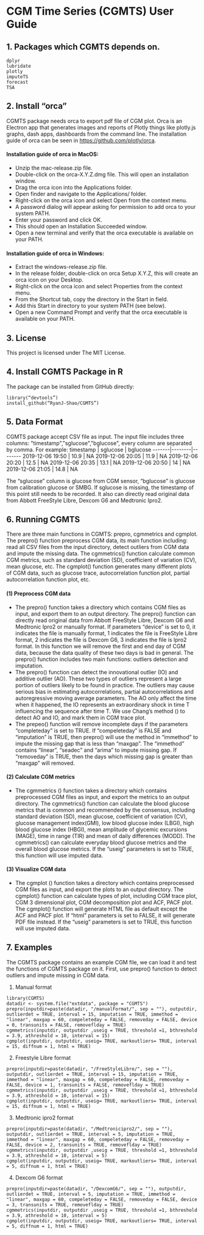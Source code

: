 # CGM Time Series (CGMTS) User Guide
## 1.	Packages which CGMTS depends on.
```
dplyr
lubridate
plotly
imputeTS
forecast
TSA
```

## 2.	Install “orca”
CGMTS package needs orca to export pdf file of CGM plot. Orca is an Electron app that generates images and reports of Plotly things like plotly.js graphs, dash apps, dashboards from the command line. The installation guide of orca can be seen in https://github.com/plotly/orca.
#### Installation guide of orca in MacOS:
- Unzip the mac-release.zip file.
- Double-click on the orca-X.Y.Z.dmg file. This will open an installation window.
- Drag the orca icon into the Applications folder.
- Open finder and navigate to the Applications/ folder.
- Right-click on the orca icon and select Open from the context menu.
- A password dialog will appear asking for permission to add orca to your system PATH.
- Enter your password and click OK.
- This should open an Installation Succeeded window.
- Open a new terminal and verify that the orca executable is available on your PATH.
#### Installation guide of orca in Windows:
- Extract the windows-release.zip file.
- In the release folder, double-click on orca Setup X.Y.Z, this will create an orca icon on your Desktop.
- Right-click on the orca icon and select Properties from the context menu.
- From the Shortcut tab, copy the directory in the Start in field.
- Add this Start in directory to your system PATH (see below).
- Open a new Command Prompt and verify that the orca executable is available on your PATH.
## 3.	License
This project is licensed under The MIT License.
## 4. Install CGMTS Package in R
The package can be installed from GitHub directly:
```
library(“devtools”)
install_github(“RyanJ-Shao/CGMTS”)
```
## 5. Data Format
CGMTS package accept CSV file as input. The input file includes three columns: "timestamp","sglucose","bglucose", every column are separated by comma. For example:
timestamp |	sglucose | bglucose
-------|--------|--------
2019-12-06 19:50 |	10.9	| NA
2019-12-06 20:05 |	11.9 |	NA
2019-12-06 20:20 |	12.5 |	NA
2019-12-06 20:35 |	13.1 |	NA
2019-12-06 20:50 |	14 |	NA
2019-12-06 21:05 |	14.8 |	NA

The “sglucose” column is glucose from CGM sensor, “bglucose” is glucose from calibration glucose or SMBG. If sglucose is missing, the timestamp of this point still needs to be recorded. It also can directly read original data from Abbott FreeStyle Libre, Dexcom G6 and Medtronic Ipro2.

## 6. Running CGMTS
There are three main functions in CGMTS: prepro, cgmmetrics and cgmplot. The prepro() function preprocess CGM data, its main function including: read all CSV files from the input directory, detect outliers from CGM data and impute the missing data. The cgmmetrics() function calculate common CGM metrics, such as standard deviation (SD), coefficient of variation (CV), mean glucose, etc. The cgmplot() function generates many different plots of CGM data, such as glucose trace, autocorrelation function plot, partial autocorrelation function plot, etc.
#### (1) Preprocess CGM data
- The prepro() function takes a directory which contains CGM files as input, and export them to an output directory. The prepro() function can directly read original data from Abbott FreeStyle Libre, Dexcom G6 and Medtronic Ipro2 or manually format. If parameters “device” is set to 0, it indicates the file is manually format, 1 indicates the file is FreeStyle Libre format, 2 indicates the file is Dexcom G6, 3 indicates the file is Ipro2 format. In this function we will remove the first and end day of CGM data, because the data quality of these two days is bad in general. The prepro() function includes two main functions: outliers detection and imputation.
- The prepro() function can detect the innovational outlier (IO) and additive outlier (AO). These two types of outliers represent a large portion of outliers likely to be found in practice. The outliers may cause serious bias in estimating autocorrelations, partial autocorrelations and autoregressive moving average parameters. The AO only affect the time when it happened, the IO represents an extraordinary shock in time T influencing the sequence after time T. We use Chang’s method () to detect AO and IO, and mark them in CGM trace plot.
- The prepeo() function will remove incomplete days if the parameters “completeday” is set to TRUE. If “compeleteday” is FALSE and “imputation” is TRUE, then prepro() will use the method in “immethod” to impute the missing gap that is less than “maxgap”. The “immethod” contains “linear”, “seadec” and “arima” to impute missing gap. If “removeday” is TRUE, then the days which missing gap is greater than “maxgap” will removed.
#### (2)	Calculate CGM metrics
- The cgmmetrics () function takes a directory which contains preprocessed CGM files as input, and export the metrics to an output directory. The cgmmetrics() function can calculate the blood glucose metrics that is common and recommended by the consensus, including standard deviation (SD), mean glucose, coefficient of variation (CV), glucose management index(GMI), low blood glucose index (LBGI), high blood glucose index (HBGI), mean amplitude of glycemic excursions (MAGE), time in range (TIR) and mean of daily differences (MODD). The cgmmetrics() can calculate everyday blood glucose metrics and the overall blood glucose metrics. If the “useig” parameters is set to TRUE, this function will use imputed data.
#### (3)	Visualize CGM data
- The cgmplot () function takes a directory which contains preprocessed CGM files as input, and export the plots to an output directory. The cgmplot() function can calculate types of plot, including CGM trace plot, CGM 3 dimensional plot, CGM decomposition plot and ACF, PACF plot. The cgmplot() function will generate HTML file as default except the ACF and PACF plot. If “html” parameters is set to FALSE, it will generate PDF file instead. If the “useig” parameters is set to TRUE, this function will use imputed data.
## 7.	Examples
The CGMTS package contains an example CGM file, we can load it and test the functions of CGMTS package on it. First, use prepro() function to detect outliers and impute missing in CGM data.
1. Manual format
```
library(CGMTS)
datadir <- system.file("extdata", package = "CGMTS")
prepro(inputdir=paste(datadir, "/manualFormat/", sep = ""), outputdir, outlierdet = TRUE, interval = 15, imputation = TRUE, immethod = "linear", maxgap = 60, compeleteday = FALSE, removeday = FALSE, device = 0, transunits = FALSE, removeflday = TRUE)
cgmmetrics(inputdir, outputdir ,useig = TRUE, threshold =1, bthreshold = 3.9, athreshold = 10, interval = 15)
cgmplot(inputdir, outputdir, useig= TRUE, markoutliers= TRUE, interval = 15, diffnum = 1, html = TRUE)
```
2. Freestyle Libre format
```
prepro(inputdir=paste(datadir, "/FreeStyleLibre/", sep = ""), outputdir, outlierdet = TRUE, interval = 15, imputation = TRUE, immethod = "linear", maxgap = 60, compeleteday = FALSE, removeday = FALSE, device = 1, transunits = FALSE, removeflday = TRUE)
cgmmetrics(inputdir, outputdir ,useig = TRUE, threshold =1, bthreshold = 3.9, athreshold = 10, interval = 15)
cgmplot(inputdir, outputdir, useig= TRUE, markoutliers= TRUE, interval = 15, diffnum = 1, html = TRUE)
```
3. Medtronic ipro2 format
```
prepro(inputdir=paste(datadir, "/Medtronicipro2/", sep = ""), outputdir, outlierdet = TRUE, interval = 5, imputation = TRUE, immethod = "linear", maxgap = 60, compeleteday = FALSE, removeday = FALSE, device = 2, transunits = TRUE, removeflday = TRUE)
cgmmetrics(inputdir, outputdir ,useig = TRUE, threshold =1, bthreshold = 3.9, athreshold = 10, interval = 5)
cgmplot(inputdir, outputdir, useig= TRUE, markoutliers= TRUE, interval = 5, diffnum = 1, html = TRUE)
```
4. Dexcom G6 format
```
prepro(inputdir=paste(datadir, "/DexcomG6/", sep = ""), outputdir, outlierdet = TRUE, interval = 5, imputation = TRUE, immethod = "linear", maxgap = 60, compeleteday = FALSE, removeday = FALSE, device = 3, transunits = TRUE, removeflday = TRUE)
cgmmetrics(inputdir, outputdir ,useig = TRUE, threshold =1, bthreshold = 3.9, athreshold = 10, interval = 5)
cgmplot(inputdir, outputdir, useig= TRUE, markoutliers= TRUE, interval = 5, diffnum = 1, html = TRUE)
```
